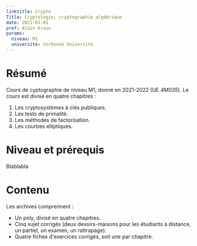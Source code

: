 ```yaml
---
linktitle: Crypto
Title: Cryptologie, cryptographie algébrique
date: 2021-01-01
prof: Alain Kraus
params:
  niveau: M1
  université: Sorbonne Université
---
```


# Résumé

Cours de cyptographie de niveau M1, donné en 2021-2022 (UE *4M035*). Le cours
est divisé en quatre chapitres :
1. Les cryptosystèmes à clés publiques.
2. Les tests de primalité.
3. Les méthodes de factorisation.
4. Les courbes elliptiques.

# Niveau et prérequis

Blablabla

# Contenu

Les archives comprennent :
- Un poly, divisé en quatre chapitres.
- Cinq sujet corrigés (deux devoirs-maisons pour les étudiants à distance, un
  partiel, un examen, un rattrapage).
- Quatre fiches d'exercices corrigés, soit une par chapitre.
